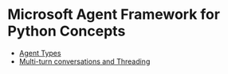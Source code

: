 # Microsoft Agent Framework for Python Concepts

- [Agent Types](./agent-types.md)
- [Multi-turn conversations and Threading](./multi-turn-conversations.md)

